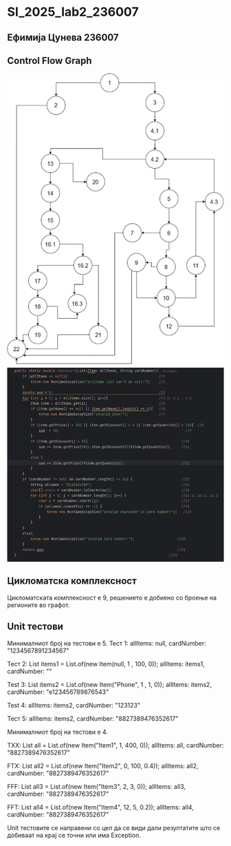 # SI_2025_lab2_236007

## Ефимија Цунева 236007

## Control Flow Graph
![Diagram](SI_lab2_236007/docs/images/draw_diagram.png)
![Diagram](SI_lab2_236007/docs/images/code_picture.png)

## Цикломатска комплексност
Цикломатската комплексност е 9, решението е добиено со броење на регионите во графот.

## Unit тестови

Минималниот број на тестови е 5.
Тест 1:
allItems: null, cardNumber: "1234567891234567"

Тест 2:
List<Item> items1 = List.of(new Item(null, 1 , 100, 0));
allItems: items1, cardNumber: ""

Test 3:
List<Item> items2 = List.of(new Item("Phone", 1 , 1, 0));
allItems: items2, cardNumber: "e123456789876543"

Test 4:
allItems: items2, cardNumber: "123123"

Тест 5:
allItems: items2, cardNumber: "8827389476352617"



Минималниот број на тестови е 4.

TXX:
List<Item> all = List.of(new Item("Item1", 1, 400, 0));
allItems: all, cardNumber: "8827389476352617"

FTX:
List<Item> all2 = List.of(new Item("Item2", 0, 100, 0.4));
allItems: all2, cardNumber: "8827389476352617"

FFF:
List<Item> all3 = List.of(new Item("Item3", 2, 3, 0));
allItems: all3, cardNumber: "8827389476352617"

FFT:
List<Item> all4 = List.of(new Item("Item4", 12, 5, 0.2));
allItems: all4, cardNumber: "8827389476352617"


Unit тестовите се направени со цел да се види дали резултатите што се добиваат на крај се точни или има Exception.






